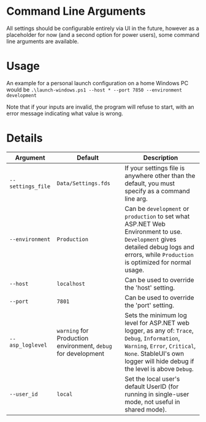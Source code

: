 # Command Line Arguments

All settings should be configurable entirely via UI in the future, however as a placeholder for now (and a second option for power users), some command line arguments are available.

# Usage

An example for a personal launch configuration on a home Windows PC would be `.\launch-windows.ps1 --host * --port 7850 --environment development`

Note that if your inputs are invalid, the program will refuse to start, with an error message indicating what value is wrong.

# Details

Argument | Default | Description
--- | --- | ---
`--settings_file` | `Data/Settings.fds` | If your settings file is anywhere other than the default, you must specify as a command line arg.
`--environment` | `Production` | Can be `development` or `production` to set what ASP.NET Web Environment to use. `Development` gives detailed debug logs and errors, while `Production` is optimized for normal usage.
`--host` | `localhost` | Can be used to override the 'host' setting.
`--port` | `7801` | Can be used to override the 'port' setting.
`--asp_loglevel` | `warning` for Production environment, `debug` for development | Sets the minimum log level for ASP.NET web logger, as any of: `Trace`, `Debug`, `Information`, `Warning`, `Error`, `Critical`, `None`. StableUI's own logger will hide debug if the level is above `Debug`.
`--user_id` | `local` | Set the local user's default UserID (for running in single-user mode, not useful in shared mode).
